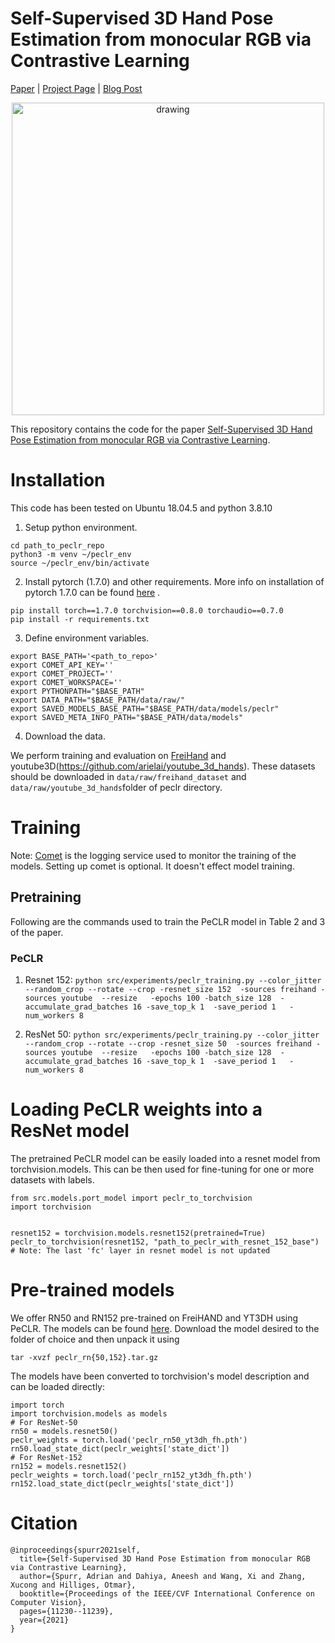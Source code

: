 # Self-Supervised 3D Hand Pose Estimation from monocular RGB via Contrastive Learning
[Paper](https://arxiv.org/abs/2106.05953) | [Project Page](https://ait.ethz.ch/projects/2021/PeCLR/) | [Blog Post](https://eth-ait.medium.com/peclr-leverage-unlabeled-pose-data-with-pose-equivariant-contrastive-learning-2ca624083614)

<p align="center">
<img src="teaser.png" alt="drawing" width="500"/>
</p>

This repository contains the code for the paper [Self-Supervised 3D Hand Pose Estimation from monocular RGB via Contrastive Learning](https://arxiv.org/abs/2106.05953).

# Installation
This code has been tested on Ubuntu 18.04.5 and python 3.8.10

1. Setup python environment.

```
cd path_to_peclr_repo
python3 -m venv ~/peclr_env
source ~/peclr_env/bin/activate
```

2.  Install pytorch (1.7.0) and other requirements. More info on installation of  pytorch 1.7.0 can be found [here](https://pytorch.org/get-started/previous-versions/) .
```
pip install torch==1.7.0 torchvision==0.8.0 torchaudio==0.7.0 
pip install -r requirements.txt
```


3.  Define environment variables.

```
export BASE_PATH='<path_to_repo>'
export COMET_API_KEY=''
export COMET_PROJECT=''
export COMET_WORKSPACE=''
export PYTHONPATH="$BASE_PATH"
export DATA_PATH="$BASE_PATH/data/raw/"
export SAVED_MODELS_BASE_PATH="$BASE_PATH/data/models/peclr"
export SAVED_META_INFO_PATH="$BASE_PATH/data/models" 
```

4. Download the data.

We perform training and evaluation on [FreiHand](https://lmb.informatik.uni-freiburg.de/projects/freihand/) and youtube3D(https://github.com/arielai/youtube_3d_hands). These datasets should be downloaded in ``data/raw/freihand_dataset`` and  ``data/raw/youtube_3d_hands``folder of peclr directory.



# Training 

Note: [Comet](https://www.comet.ml/) is the logging service used to monitor the training of the models. Setting up comet is optional. It doesn't effect model training.

## Pretraining
Following are the commands used to train the  PeCLR model in Table 2 and 3 of the paper.

### PeCLR
1. Resnet 152:
``python src/experiments/peclr_training.py --color_jitter --random_crop --rotate --crop -resnet_size 152  -sources freihand -sources youtube  --resize   -epochs 100 -batch_size 128  -accumulate_grad_batches 16 -save_top_k 1  -save_period 1   -num_workers 8``

2. ResNet 50:
``python src/experiments/peclr_training.py --color_jitter --random_crop --rotate --crop -resnet_size 50  -sources freihand -sources youtube  --resize   -epochs 100 -batch_size 128  -accumulate_grad_batches 16 -save_top_k 1  -save_period 1   -num_workers 8``

# Loading PeCLR weights into a ResNet model

The pretrained PeCLR model can be easily loaded into a resnet model from torchvision.models. This can be then used for fine-tuning for one or more datasets with labels.
```
from src.models.port_model import peclr_to_torchvision
import torchvision


resnet152 = torchvision.models.resnet152(pretrained=True)
peclr_to_torchvision(resnet152, "path_to_peclr_with_resnet_152_base")
# Note: The last 'fc' layer in resnet model is not updated
```

# Pre-trained models
We offer RN50 and RN152 pre-trained on FreiHAND and YT3DH using PeCLR. The models can be found [here](https://dataset.ait.ethz.ch/downloads/guSEovHBpR/).
Download the model desired to the folder of choice and then unpack it using
```
tar -xvzf peclr_rn{50,152}.tar.gz
```
The models have been converted to torchvision's model description and can be loaded directly:
```
import torch
import torchvision.models as models
# For ResNet-50
rn50 = models.resnet50()
peclr_weights = torch.load('peclr_rn50_yt3dh_fh.pth')
rn50.load_state_dict(peclr_weights['state_dict'])
# For ResNet-152
rn152 = models.resnet152()
peclr_weights = torch.load('peclr_rn152_yt3dh_fh.pth')
rn152.load_state_dict(peclr_weights['state_dict'])
```


# Citation
```
@inproceedings{spurr2021self,
  title={Self-Supervised 3D Hand Pose Estimation from monocular RGB via Contrastive Learning},
  author={Spurr, Adrian and Dahiya, Aneesh and Wang, Xi and Zhang, Xucong and Hilliges, Otmar},
  booktitle={Proceedings of the IEEE/CVF International Conference on Computer Vision},
  pages={11230--11239},
  year={2021}
}
```
